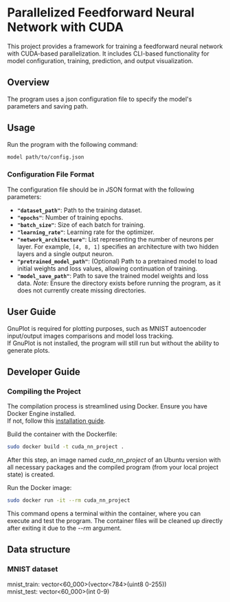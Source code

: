 
# Parallelized Feedforward Neural Network with CUDA

This project provides a framework for training a feedforward neural network with CUDA-based parallelization. It includes CLI-based functionality for model configuration, training, prediction, and output visualization.

## Overview

The program uses a json configuration file to specify the model's parameters and saving path.

## Usage

Run the program with the following command:

```bash
model path/to/config.json
```

### Configuration File Format

The configuration file should be in JSON format with the following parameters:

- **`"dataset_path"`**: Path to the training dataset.
- **`"epochs"`**: Number of training epochs.
- **`"batch_size"`**: Size of each batch for training.
- **`"learning_rate"`**: Learning rate for the optimizer.
- **`"network_architecture"`**: List representing the number of neurons per layer. For example, `[4, 8, 1]` specifies an architecture with two hidden layers and a single output neuron.
- **`"pretrained_model_path"`**: (Optional) Path to a pretrained model to load initial weights and loss values, allowing continuation of training.
- **`"model_save_path"`**: Path to save the trained model weights and loss data. *Note:* Ensure the directory exists before running the program, as it does not currently create missing directories.

## User Guide

GnuPlot is required for plotting purposes, such as MNIST autoencoder input/output images comparisons and model loss tracking.  
If GnuPlot is not installed, the program will still run but without the ability to generate plots.

## Developer Guide

### Compiling the Project

The compilation process is streamlined using Docker. Ensure you have Docker Engine installed.  
If not, follow this [installation guide](https://docs.docker.com/engine/install/ubuntu/).

Build the container with the Dockerfile:

```bash
sudo docker build -t cuda_nn_project .
```
After this step, an image  named *cuda_nn_project* of an Ubuntu version with all necessary packages and the compiled program (from your local project state) is created.

Run the Docker image:

```bash
sudo docker run -it --rm cuda_nn_project
```
This command opens a terminal within the container, where you can execute and test the program. The container files will be cleaned up directly after exiting it due to the *--rm* argument.

## Data structure
### MNIST dataset
mnist_train: vector<60_000>(vector<784>(uint8 0-255))  
mnist_test: vector<60_000>(int 0-9)
